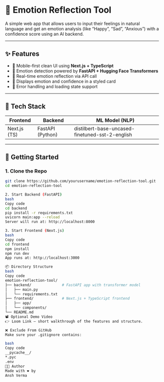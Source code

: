 # 🌟 Emotion Reflection Tool

A simple web app that allows users to input their feelings in natural language and get an emotion analysis (like “Happy”, “Sad”, “Anxious”) with a confidence score using an AI backend.

---

## ✨ Features

- 📱 Mobile-first clean UI using **Next.js + TypeScript**
- 🧠 Emotion detection powered by **FastAPI + Hugging Face Transformers**
- 🔄 Real-time emotion reflection via API call
- 🎯 Displays emotion and confidence in a styled card
- 🔐 Error handling and loading state support

---

## 🧩 Tech Stack

| Frontend       | Backend        | ML Model (NLP)               |
|----------------|----------------|------------------------------|
| Next.js (TS)   | FastAPI (Python) | distilbert-base-uncased-finetuned-sst-2-english |

---

## 🚀 Getting Started

### 1. Clone the Repo

```bash
git clone https://github.com/yourusername/emotion-reflection-tool.git
cd emotion-reflection-tool

2. Start Backend (FastAPI)
bash
Copy code
cd backend
pip install -r requirements.txt
uvicorn main:app --reload
Server will run at: http://localhost:8000

3. Start Frontend (Next.js)
bash
Copy code
cd frontend
npm install
npm run dev
App runs at: http://localhost:3000

📦 Directory Structure
bash
Copy code
emotion-reflection-tool/
├── backend/              # FastAPI app with transformer model
│   ├── main.py
│   └── requirements.txt
├── frontend/             # Next.js + TypeScript frontend
│   ├── app/
│   └── components/
└── README.md
📽️ Optional Demo Video
👉 Loom Link – short walkthrough of the features and structure.

❌ Exclude From GitHub
Make sure your .gitignore contains:

bash
Copy code
__pycache__/
*.pyc
.env
👨‍💻 Author
Made with ❤️ by
Ansh Verma